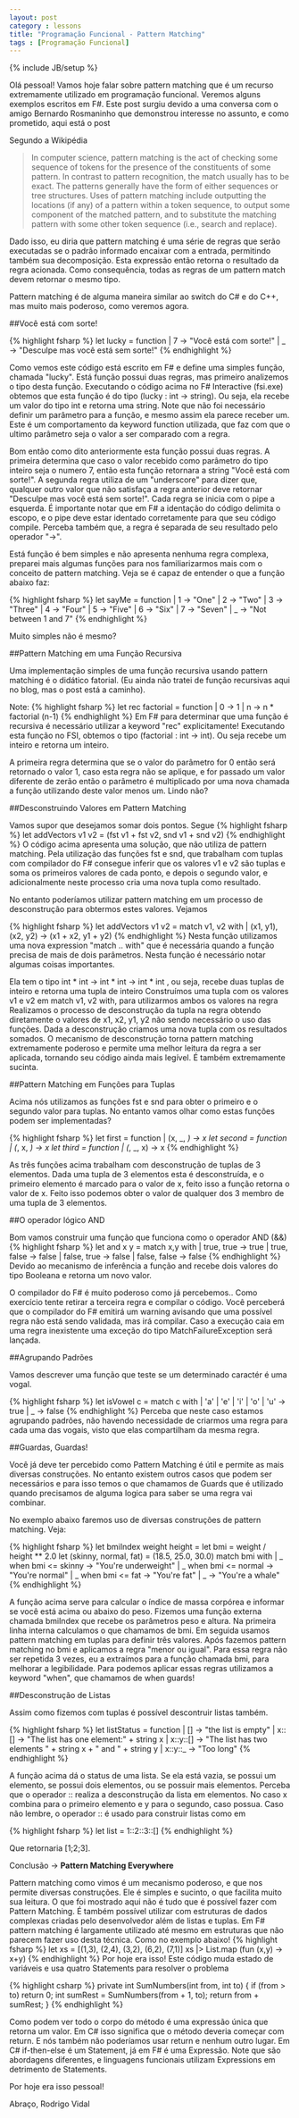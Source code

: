 ```yaml
---
layout: post
category : lessons
title: "Programação Funcional - Pattern Matching"
tags : [Programação Funcional]
---
```

{% include JB/setup %}

Olá pessoal! Vamos hoje falar sobre pattern matching que é um recurso extremamente utilizado em programação funcional. Veremos alguns exemplos escritos em F#. Este post surgiu devido a uma conversa com o amigo Bernardo Rosmaninho que demonstrou interesse no assunto, e como prometido, aqui está o post 

Segundo a Wikipédia

> In computer science, pattern matching is the act of checking some sequence of tokens for the presence of the 
> constituents of some pattern. In contrast to pattern recognition, the match usually has to be exact. The patterns 
> generally have the form of either sequences or tree structures. Uses of pattern matching include outputting the 
> locations (if any) of a pattern within a token sequence, to output some component of the matched pattern, and to 
> substitute the matching pattern with some other token sequence (i.e., search and replace).

Dado isso, eu diria que pattern matching é uma série de regras que serão executadas se o padrão informado encaixar com a entrada, permitindo também sua decomposição. Esta expressão então retorna o resultado da regra acionada. Como consequência, todas as regras de um pattern match devem retornar o mesmo tipo.

Pattern matching é de alguma maneira similar ao switch do C# e do C++, mas muito mais poderoso, como veremos agora.

##Você está com sorte!

{% highlight fsharp %}
let lucky = function
    | 7 -> "Você está com sorte!"
    | _ -> "Desculpe mas você está sem sorte!"
{% endhighlight %}

Como vemos este código está escrito em F# e define uma simples função, chamada "lucky". Está função possui duas regras, mas primeiro analizemos o tipo desta função. Executando o código acima no F# Interactive (fsi.exe) obtemos que esta função é do tipo (lucky : int -> string). Ou seja, ela recebe um valor do tipo int e retorna uma string. Note que não foi necessário definir um parâmetro para a função, e mesmo assim ela parece receber um. Este é um comportamento da keyword function utilizada, que faz com que o ultimo parâmetro seja o valor a ser comparado com a regra.

Bom então como dito anteriormente esta função possui duas regras. A primeira determina que caso o valor recebido como parâmetro do tipo inteiro seja o numero 7, então esta função retornara a string "Você está com sorte!". A segunda regra utiliza de um "underscore" para dizer que, qualquer outro valor que não satisfaça a regra anterior deve retornar "Desculpe mas você está sem sorte!". Cada regra se inicia com o pipe a esquerda. É importante notar que em F# a identação do código delimita o escopo, e o pipe deve estar identado corretamente para que seu código compile. Perceba também que, a regra é separada de seu resultado pelo operador "->".

Está função é bem simples e não apresenta nenhuma regra complexa, preparei mais algumas funções para nos familiarizarmos mais com o conceito de pattern matching. Veja se é capaz de entender o que a função abaixo faz:

{% highlight fsharp %}
let sayMe = function
    | 1 -> "One"
    | 2 -> "Two"
    | 3 -> "Three"
    | 4 -> "Four"
    | 5 -> "Five"
    | 6 -> "Six"
    | 7 -> "Seven"
    | _ -> "Not between 1 and 7"
{% endhighlight %}

Muito simples não é mesmo?

##Pattern Matching em uma Função Recursiva

Uma implementação simples de uma função recursiva usando pattern matching é o didático fatorial. (Eu ainda não tratei de função recursivas aqui no blog, mas o post está a caminho).

Note:
{% highlight fsharp %}
let rec factorial = function
    | 0 -> 1
    | n -> n * factorial (n-1)
{% endhighlight %}
Em F# para determinar que uma função é recursiva é necessário utilizar a keyword "rec" explicitamente! Executando esta função no FSI, obtemos o tipo (factorial : int -> int). Ou seja recebe um inteiro e retorna um inteiro.

A primeira regra determina que se o valor do parâmetro for 0 então será retornado o valor 1, caso esta regra não se aplique, e for passado um valor diferente de zerão então o parâmetro é multiplicado por uma nova chamada a função utilizando deste valor menos um. Lindo não?

##Desconstruindo Valores em Pattern Matching

Vamos supor que desejamos somar dois pontos. Segue
 {% highlight fsharp %}
let addVectors v1 v2 =
    (fst v1 + fst v2, snd v1 + snd v2)
{% endhighlight %}
O código acima apresenta uma solução, que não utiliza de pattern matching. Pela utilização das funções fst e snd, que trabalham com tuplas com compilador do F# consegue inferir que os valores v1 e v2 são tuplas e soma os primeiros valores de cada ponto, e depois o segundo valor, e adicionalmente neste processo cria uma nova tupla como resultado.

No entanto poderíamos utilizar pattern matching em um processo de desconstrução para obtermos estes valores. Vejamos

 {% highlight fsharp %}
let addVectors v1 v2 =
    match v1, v2 with
    | (x1, y1), (x2, y2) -> (x1 + x2, y1 + y2)
{% endhighlight %}
Nesta função utilizamos uma nova expression "match .. with" que é necessária quando a função precisa de mais de dois parâmetros.  Nesta função é necessário notar algumas coisas importantes.

Ela tem o tipo int * int -> int * int -> int * int , ou seja, recebe duas tuplas de inteiro e retorna uma tupla de inteiro
Construímos uma tupla com os valores v1 e v2 em match v1, v2 with, para utilizarmos ambos os valores na regra
Realizamos o processo de desconstrução da tupla na regra obtendo diretamente o valores de x1, x2, y1, y2 não sendo necessário o uso das funções.
Dada a desconstrução criamos uma nova tupla com os resultados somados.
O mecanismo de desconstrução torna pattern matching extremamente poderoso e permite uma melhor leitura da regra a ser aplicada, tornando seu código ainda mais legível. É também extremamente sucinta.

##Pattern Matching em Funções para Tuplas

Acima nós utilizamos as funções fst e snd para obter o primeiro e o segundo valor para tuplas. No entanto vamos olhar como estas funções podem ser implementadas?

{% highlight fsharp %}
let first = function
    | (x, _, _) -> x
let second = function
    | (_, x, _) -> x
let third = function
    | (_, _, x) -> x
{% endhighlight %}

As três funções acima trabalham com desconstrução de tuplas de 3 elementos. Dada uma tupla de 3 elementos esta é desconstruída, e o primeiro elemento é marcado para o valor de x, feito isso a função retorna o valor de x. Feito isso podemos obter o valor de qualquer dos 3 membro de uma tupla de 3 elementos.

##O operador lógico AND

Bom vamos construir uma função que funciona como o operador AND (&&)
{% highlight fsharp %}
let and x y =
    match x,y with
    | true, true -> true
    | true, false -> false
    | false, true -> false
    | false, false -> false
{% endhighlight %}
Devido ao mecanismo de inferência a função and recebe dois valores do tipo Booleana e retorna um novo valor.

O compilador do F# é muito poderoso como já percebemos.. Como exercício tente retirar a terceira regra e compilar o código. Você perceberá que o compilador do F# emitirá um warning avisando que uma possível regra não está sendo validada, mas irá compilar. Caso a execução caia em uma regra inexistente uma exceção do tipo MatchFailureException será lançada.

##Agrupando Padrões

Vamos descrever uma função que teste se um determinado caractér é uma vogal.

{% highlight fsharp %}
let isVowel c =
    match c with
    | 'a' | 'e' | 'i' | 'o' | 'u' -> true
    | _ -> false
{% endhighlight %}
Perceba que neste caso estamos agrupando padrões, não havendo necessidade de criarmos uma regra para cada uma das vogais, visto que elas compartilham da mesma regra.

##Guardas, Guardas!

Você já deve ter percebido como Pattern Matching é útil e permite as mais diversas construções. No entanto existem outros casos que podem ser necessários e para isso temos o que chamamos de Guards que é utilizado quando precisamos de alguma logica para saber se uma regra vai combinar.

No exemplo abaixo faremos uso de diversas construções de pattern matching. Veja:

{% highlight fsharp %}
let bmiIndex weight height =
    let bmi = weight / height ** 2.0
    let (skinny, normal, fat) = (18.5, 25.0, 30.0)
    match bmi with
    | _ when bmi <= skinny -> "You're underweight"
    | _ when bmi <= normal -> "You're normal"
    | _ when bmi <= fat -> "You're fat"
    | _ -> "You're a whale"
{% endhighlight %}

A função acima serve para calcular o índice de massa corpórea e informar se você está acima ou abaixo do peso. Fizemos uma função externa chamada bmiIndex que recebe os parâmetros peso e altura. Na primeira linha interna calculamos o que chamamos de bmi. Em seguida usamos pattern matching em tuplas para definir três valores. Após fazemos pattern matching no bmi e aplicamos a regra "menor ou igual". Para essa regra não ser repetida 3 vezes, eu a extraímos para a função chamada bmi, para melhorar a legibilidade. Para podemos aplicar essas regras utilizamos a keyword "when", que chamamos de when guards!

##Desconstrução de Listas

Assim como fizemos com tuplas é possível descontruir listas também.

{% highlight fsharp %}
let listStatus = function
    | [] -> "the list is empty"
    | x::[] -> "The list has one element:" + string x
    | x::y::[] -> "The list has two elements " + string x + " and " + string y
    | x::y::_ -> "Too long"
{% endhighlight %}

A função acima dá o status de uma lista. Se ela está vazia, se possui um elemento, se possui dois elementos, ou se possuir mais elementos. Perceba que o operador :: realiza a desconstrução da lista em elementos. No caso x combina para o primeiro elemento e y para o segundo, caso possua. Caso não lembre, o operador :: é usado para construir listas como em

 {% highlight fsharp %}
let list = 1::2::3::[]
{% endhighlight %}

Que retornaria [1;2;3].

Conclusão -> **Pattern Matching Everywhere**

Pattern matching como vimos é um mecanismo poderoso, e que nos permite diversas construções. Ele é simples e sucinto, o que facilita muito sua leitura. O que foi mostrado aqui não é tudo que é possível fazer com Pattern Matching. É também possível utilizar com estruturas de dados complexas criadas pelo desenvolvedor além de listas e tuplas. Em F# pattern matching é largamente utilizado até mesmo em estruturas que não parecem fazer uso desta técnica. Como no exemplo abaixo!
 {% highlight fsharp %}
let xs = [(1,3), (2,4), (3,2), (6,2), (7,1)]
xs |> List.map (fun (x,y) -> x+y)
{% endhighlight %}
Por hoje era isso!
Este código muda estado de variáveis e usa quatro Statements para resolver o problema

{% highlight csharp %}
private int SumNumbers(int from, int to)
{
    if (from > to) return 0;
    int sumRest = SumNumbers(from + 1, to);
    return from + sumRest;
}
{% endhighlight %}

Como podem ver todo o corpo do método é uma expressão única que retorna um valor. Em C# isso significa que o método deveria começar com return. E nós também não poderíamos usar return e nenhum outro lugar. Em C# if-then-else é um Statement, já em F# é uma Expressão. Note que são abordagens diferentes, e linguagens funcionais utilizam Expressions em detrimento de Statements.

Por hoje era isso pessoal!

Abraço,
Rodrigo Vidal